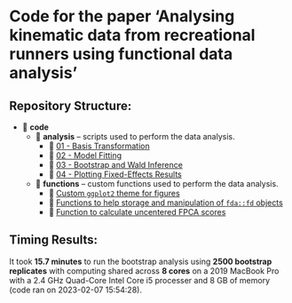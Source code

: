 Code for the paper ‘Analysing kinematic data from recreational runners
using functional data analysis’
================

## Repository Structure:

- :open_file_folder: **code**
  - :open_file_folder: **analysis** – scripts used to perform the data
    analysis.
    - :page_facing_up: [01 - Basis
      Transformation](code/analysis/BFMM-paper-basis-transformation.R)
    - :page_facing_up: [02 - Model
      Fitting](code/analysis/BFMM-paper-modelling.R)
    - :page_facing_up: [03 - Bootstrap and Wald
      Inference](code/analysis/BFMM-paper-bootstrap.R)
    - :page_facing_up: [04 - Plotting Fixed-Effects
      Results](code/analysis/BFMM-paper-bootstrap.R)
  - :open_file_folder: **functions** – custom functions used to perform
    the data analysis.
    - :page_facing_up: [Custom `ggplot2` theme for
      figures](code/functions/theme_gunning.R)
    - :page_facing_up: [Functions to help storage and manipulation of
      `fda::fd` objects](code/functions/functions-helper-smoothing.R)
    - :page_facing_up: [Function to calculate uncentered FPCA
      scores](code/functions/function-project-mean-onto-fpcs.R)

## Timing Results:

It took **15.7 minutes** to run the bootstrap analysis using **2500
bootstrap replicates** with computing shared across **8 cores** on a
2019 MacBook Pro with a 2.4 GHz Quad-Core Intel Core i5 processer and 8
GB of memory (code ran on 2023-02-07 15:54:28).

